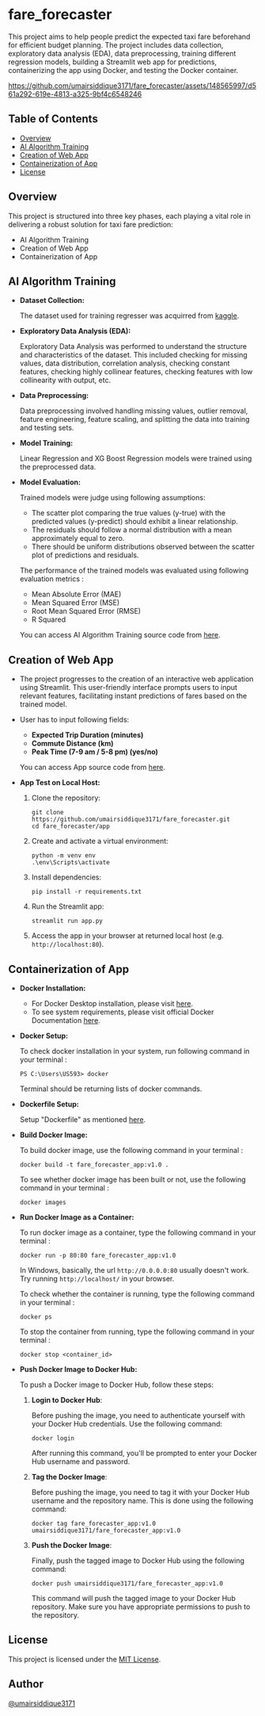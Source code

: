 # fare_forecaster
This project aims to help people predict the expected taxi fare beforehand for efficient budget planning. The project includes data collection, exploratory data analysis (EDA), data preprocessing, training different regression models, building a Streamlit web app for predictions, containerizing the app using Docker, and testing the Docker container.

https://github.com/umairsiddique3171/fare_forecaster/assets/148565997/d561a292-619e-4813-a325-9bf4c6548246

## Table of Contents
 - [Overview](#overview)
 - [AI Algorithm Training](#ai-algorithm-training)
 - [Creation of Web App](#creation-of-web-app)
 - [Containerization of App](#containerization-of-app)
 - [License](#license)

## Overview
This project is structured into three key phases, each playing a vital role in delivering a robust solution for taxi fare prediction:

- AI Algorithm Training
- Creation of Web App
- Containerization of App

## AI Algorithm Training

- **Dataset Collection:**
  
  The dataset used for training regresser was acquirred from [kaggle](https://www.kaggle.com/datasets/nani123456789/taxi-trip-fare-prediction).

- **Exploratory Data Analysis (EDA):**
  
  Exploratory Data Analysis was performed to understand the structure and characteristics of the dataset. This included checking for missing values, data distribution, correlation analysis, checking constant features, checking highly collinear features, checking features with low collinearity with output, etc.

- **Data Preprocessing:**
  
  Data preprocessing involved handling missing values, outlier removal, feature engineering, feature scaling, and splitting the data into training and testing sets.

- **Model Training:**
  
  Linear Regression and XG Boost Regression models were trained using the preprocessed data.

- **Model Evaluation:**

  Trained models were judge using following assumptions: 
    - The scatter plot comparing the true values (y-true) with the predicted values (y-predict) should exhibit a linear relationship.
    - The residuals should follow a normal distribution with a mean approximately equal to zero.
    - There should be uniform distributions observed between the scatter plot of predictions and residuals.

    The performance of the trained models was evaluated using following evaluation metrics : 

    - Mean Absolute Error (MAE) 
    - Mean Squared Error (MSE) 
    - Root Mean Squared Error (RMSE) 
    - R Squared 
    
    You can access AI Algorithm Training source code from [here](https://github.com/umairsiddique3171/fare_forecaster/tree/main/regressor).


## Creation of Web App
- The project progresses to the creation of an interactive web application using Streamlit. This user-friendly interface prompts users to input relevant features, facilitating instant predictions of fares based on the trained model.

- User has to input following fields: 
    - **Expected Trip Duration (minutes)**
    - **Commute Distance (km)**
    - **Peak Time (7-9 am / 5-8 pm) (yes/no)**

    You can access App source code from [here](https://github.com/umairsiddique3171/fare_forecaster/tree/main/app).

- **App Test on Local Host:**
    1. Clone the repository:

        ```
        git clone https://github.com/umairsiddique3171/fare_forecaster.git
        cd fare_forecaster/app
        ```

    2. Create and activate a virtual environment:

        ```
        python -m venv env
        .\env\Scripts\activate
        ```

    3. Install dependencies:

        ```
        pip install -r requirements.txt
        ```

    4. Run the Streamlit app:

        ```
        streamlit run app.py
        ```

    5. Access the app in your browser at returned local host (e.g. `http://localhost:80`).

## Containerization of App
- **Docker Installation:**
    * For Docker Desktop installation, please visit [here](https://www.docker.com/products/docker-desktop/).
    * To see system requirements, please visit official Docker Documentation [here](https://docs.docker.com/desktop/).

- **Docker Setup:**

    To check docker installation in your system, run following command in your terminal : 
    ```
    PS C:\Users\US593> docker
    ```
    Terminal should be returning lists of docker commands.

- **Dockerfile Setup:**

    Setup "Dockerfile" as mentioned [here](https://github.com/umairsiddique3171/fare_forecaster/blob/main/app/Dockerfile).

- **Build Docker Image:**

    To build docker image, use the following command in your terminal : 
    ```
    docker build -t fare_forecaster_app:v1.0 .
    ```
    To see whether docker image has been built or not, use the following command in your terminal : 
    ```
    docker images
    ```

- **Run Docker Image as a Container:**

    To run docker image as a container, type the following command in your terminal : 
    ```
    docker run -p 80:80 fare_forecaster_app:v1.0
    ```
    In Windows, basically, the url `http://0.0.0.0:80` usually doesn't work. Try running `http://localhost/` in your browser.

    To check whether the container is running, type the following command in your terminal : 
    ```
    docker ps
    ```
    To stop the container from running, type the following command in your terminal : 
    ```
    docker stop <container_id>
    ```

- **Push Docker Image to Docker Hub:**

    To push a Docker image to Docker Hub, follow these steps:

    1. **Login to Docker Hub**: 

        Before pushing the image, you need to authenticate yourself with your Docker Hub credentials. Use the following command:
    
        ```
        docker login
        ```

        After running this command, you'll be prompted to enter your Docker Hub username and password.

    2. **Tag the Docker Image**:

        Before pushing the image, you need to tag it with your Docker Hub username and the repository name. This is done using the following command:
        ```
        docker tag fare_forecaster_app:v1.0 umairsiddique3171/fare_forecaster_app:v1.0
        ```

    3. **Push the Docker Image**:

        Finally, push the tagged image to Docker Hub using the following command:
        ```
        docker push umairsiddique3171/fare_forecaster_app:v1.0
        ```
        This command will push the tagged image to your Docker Hub repository. Make sure you have appropriate permissions to push to the repository.

## License
This project is licensed under the [MIT License](https://github.com/umairsiddique3171/fare_forecaster/blob/main/LICENSE).

## Author 
[@umairsiddique3171](https://github.com/umairsiddique3171)
